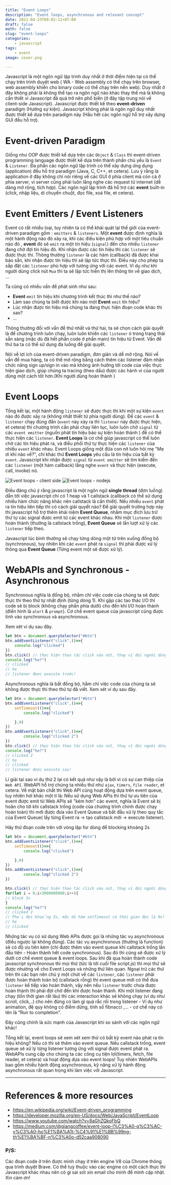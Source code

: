 ```yaml
---
title: "Event Loops"
description: "Event loops, asynchronous and relevant concept"
date: 2021-04-23T09:02:11+07:00
draft: false
math: false
slug: "event-loops"
categories:
    - javascript
tags:
    - event
image: cover.png

---
```


Javascript là một ngôn ngữ lập trình duy nhất ở thời điểm hiện tại có thể chạy trên trình duyệt web ( WA - Web assembly có thể chạy trên browser, web assembly khiến cho binary code có thể chạy trên nền web). Duy nhất ở đây không phải là không thể tạo ra ngôn ngữ nào khác thay thế mà là không cần thiết vì Javascript đã quá trở nên phổ biến (ở đây tập trung nói về client-side Javascript). Javascript được thiết kế theo **event-driven** paradigm (Hướng sự kiện). Javascript không phải là ngôn ngữ duy nhất được thiết kế dựa trên paradigm này (Hầu hết các ngôn ngữ hỗ trợ xây dựng GUI đều hỗ trợ). 

# Event-driven Paradigm
Giống như OOP được thiết kế dựa trên các `Object` & `Class` thì event-driven programming language được thiết kế dựa trên thành phần chủ yếu là `Event` & `Listener`. Đa phần các ngôn ngữ lập trình có thể xây dựng ứng dụng (application) đều hỗ trợ paradigm (Java, C, C++, et cetera). Lưu ý rằng là application ở đây không chỉ nói riêng về các GUI ở phía client mà còn cả ở phía server, vì server cũng phải luôn lắng nghe các request từ internet (dễ dàng mở rộng, tích hợp). Các ngôn ngữ lập trình đã hỗ trợ các **event** built-in (click, nhập liệu, di chuyển chuột, đọc file, xoá file, et cetera). 


# Event Emitters / Event Listeners

Event có rất nhiều loại, tuy nhiên ta có thể khái quát lại thế giới của event-driven paradigm gồm : `emitters` & `listeners`. Một **event** được định nghĩa là một hành động nào đó xảy ra, khi các điều kiện phù hợp với một tiêu chuẩn nào đó , **event** đó sẽ `emit` ra một tín hiệu (`signal`) đến cho nhiều `listener` đang chờ đợi tín hiệu đó. Khi nhận được các tín hiệu thì các `listener` sẽ được thực thi. Thông thường `listener` là các hàm (callback) đã được khai báo sẵn, khi nhận được tín hiệu thì sẽ lập tức thực thi. Điều này cho phép ta sắp đặt các `listener` phù hợp với tương ứng với các event. Ví dụ như khi người dùng click nút `Mua` thì ta sẽ lập tức hiển thị lên thông tin về giao dịch, ...

Ta cũng có nhiều vấn đề phát sinh như sau:
- **Event** `emit` tín hiệu khi chương trình kết thúc thì như thế nào?
- Làm sao chúng ta biết được khi nào một **Event** `emit` tín hiệu?
- Lúc nhận được tín hiệu mà chúng ta đang thực hiện đoạn code khác thì sao?
- ...

Thông thường đối với vấn đề thứ nhất và thứ hai, ta sẽ chọn cách giải quyết là để chương trình luôn chạy, luôn luôn khiến các `listener` ỏ trong trạng thái sẵn sàng (mặc dù đã hết phần code ở phần main) tín hiệu từ Event. Vấn đề thứ ba ta có thể sử dụng đa luồng để giải quyết. 

Nói về lợi ích của event-driven paradigm, đơn giản và dễ mở rộng. Nói về vấn đề mua hàng, ta có thể mở rộng bằng cách thêm các listener đảm nhận chức năng sign up/sign in vào mà không ảnh hưởng tới code của việc thực hiện giao dịch, giúp chúng ta tracing (theo dấu) được các hành vi của người dùng một cách tốt hơn.(Khi người dùng hoàn thành )

# Event Loops

Tổng kết lại, một hành động `listener` sẽ được thực thi khi một sự kiện `event` nào đó được xảy ra (không nhất thiết từ phía người dùng). Để các `event` & `listener` chạy đúng đắn (`event` này xảy ra thì `listener` này được thực hiện, et cetera) thì chương trình cần phải chạy liên tục, luôn luôn chờ `signal` từ các `event emitter` (nguồn phát tín hiệu báo sự kiện hoàn thành ) để có thể thực hiện các `listener`. **Event Loops** là cơ chế giúp javascript có thể luôn chờ các tín hiệu phát ra, và điều phối thứ tự thực hiện các `listener` của nhiều `event` khác nhau. Event Loops giống một đứa con nít luôn hỏi mẹ "Mẹ ơi khi nào về?", chỉ khác thứ **Event Loops** yêu cầu là tín hiệu của bất kỳ `event`. Javascript khi nhận được `signal` từ `event emitter` sẽ tìm kiếm đến các `listener` (một hàm callback) lắng nghe `event` và thực hiện (execute, call, invoke) nó.

![Event loops - client side](img-1.png)
![Event loops - nodejs](img-2.png)

Điều đáng chú ý rằng javascript là một ngôn ngữ **single thread** (đơn luồng) dẫn tới việc javascript chỉ có 1 heap và 1 callstack (callback có thể sử dụng nhiều hàm chức năng khác nên callstack là cần thiết). Nếu nhiều `event` phát ra tín hiệu liên tiếp thì có cách giải quyết nào? Để giải quyết trường hợp này thì javascript hỗ trợ thêm khái niệm **Event Queue**, nhằm mục đích lưu trữ thứ tự các signal được emit từ các event khác nhau. Khi một `listener` được hoàn thành (thường là callstack trống), **Event Queue** sẽ lần lượt xử lý các `listener` tiếp theo. 

Javascript lúc bình thường sẽ chạy từng dòng một từ trên xuống đồng bộ (synchronous), tuy nhiên khi các `event` phát ra `signal` thì phải được xử lý thông qua **Event Queue** (Từng event một sẽ được xử lý). 

# WebAPIs and Synchronous - Asynchronous
Synchronous nghĩa là đồng bộ, nhằm chỉ việc code của chúng ta sẽ được thực thi theo thứ tự nhất định (từng dòng 1). Khi gặp các tao thác I/O thì code sẽ bị block (không chạy phần phía dưới) cho đến khi I/O hoàn thành (điển hình là `alert`  & `prompt`). Cơ chế event queue của javascript cũng được tính vào synchronous và asynchronous.

Xem xét ví dụ sau đây.

```js
let btn = document.querySelector("#btn")
btn.addEventListener("click",()=>{
    console.log("clicked")
})
btn.click() // thực hiện thao tác click vào nút, thay vì đợi người dùng click
console.log("he?")
// clicked
// he
// listener được execute trước!
```

Asynchronous nghĩa là bất đồng bộ, hằm chỉ việc code của chúng ta sẽ không được thực thi theo thứ tự đã viết.
Xem xét ví dụ sau đây.

```javascript
let btn = document.querySelector("#btn")
btn.addEventListener("click",()=>{
    setTimeout(()=>{
        console.log("clicked")

    },0)
})
btn.addEventListener("click",()=>{
        console.log("clicked 2")
})
btn.click() // thực hiện thao tác click vào nút, thay vì đợi người dùng click
console.log("he?")
// clicked 2
// he
// clicked
// listener được execute sau!
```

Lí giải tại sao ví dụ thứ 2 lại có kết quả như vậy là bởi vì có sự can thiệp của `Web API`. WebAPI hỗ trợ chúng ta nhiều thứ như `ajax`, `timers`, `file reader`, et cetera. Về mặt bản chất thì Web API cũng hoạt động dựa trên event queue, tuy nhiên hơi khác một tí là: Nếu sử dụng Web APIs thì thứ tự ưu tiên của event được emit từ Web APIs sẽ "kém hơn" các event, nghĩa là Event sẽ bị hoãn cho tới khi callstack trống (code của chương trình chính được chạy hoàn toàn) thì mới được đưa vào Event Queue và bắt đầu xử lý theo quy tắc của Event Queue( lấy từng Event ra -> tạo callstack mới -> execute listener). 

Hãy thử đoạn code trên với vòng lặp for dùng để blocking khoảng 2s
```javascript
let btn = document.querySelector("#btn")
btn.addEventListener("click",()=>{
    setTimeout(()=>{
        console.log("clicked")

    },0)
})
btn.addEventListener("click",()=>{
        console.log("clicked 2")
})

btn.click() // thực hiện thao tác click vào nút, thay vì đợi người dùng click
for(let i = 0;i<3000000000;i++){
// block 3s
}
console.log("he?")
// clicked 2
// Phải đợi khoảng 3s, mặc dù hàm setTimeout có thời gian đợi là 0s!
// he
// clicked
```

Những tác vụ có sử dụng Web APIs được gọi là những tác vụ asynchronous (điều ngược lại không đúng). Các tác vụ asynchronous (thường là function) sẽ có độ ưu tiên kém (chỉ được thêm vào event queue khi callstack trống lần đầu tiên - Hoàn thành hết code synchronous). Sau đó thì cũng sẽ được xử lý dưới cơ chế event queue & event loops. Sau khi đã qua hoàn thành code javascript synchronous thì mọi thứ (tức là tới cuối file script.js) thì mọi thứ sẽ được nhường về cho Event Loops và những thứ liên quan. Ngoại trừ các thứ trên thì các bạn nên chú ý một chút về các `listener`, các `listener` phải được hoàn thành toàn bộ (callstack rỗng) thì event queue mới có thể đưa `listener` kế tiếp vào hoàn thành, vậy nên nếu `listener` trước chưa được hoàn thành thì phải đợi chờ đến khi được hoàn thành. Khi một listener đang chạy (tốn thời gian rất lâu) thì các interaction khác sẽ không chạy (ví dụ như scroll, click,..) cho nên đừng có làm gì quá rắc rối trong listener - Ví dụ như animation, đệ quy không có điểm dừng, tính số fibnacci ,... - cơ chế này có tên là "Run to completion".

Đây cũng chính là sức mạnh của Javascript khi so sánh với các ngôn ngữ khác!

Tổng kết lại, event loops sẽ xem xét xem thử có bất kỳ event nào phát ra tín hiệu không? Nếu có thì sẽ thêm vào event queue. Nếu callstack trống, event queue sẽ xử lý từng listener tương ứng với signal được event phát ra. WebAPIs cung cấp cho chúng ta các công cụ tiện lợi(timers, fetch, file reader, et cetera) và hoạt động dựa vào event loops! Tuy nhiên WebAPIs bao gồm nhiều hành động asynchronous, kỹ năng xử lý hành động asynchronous rất quan trọng khi làm việc với Javascript.

---

# References & more resources
- https://en.wikipedia.org/wiki/Event-driven_programming
- https://developer.mozilla.org/en-US/docs/Web/JavaScript/EventLoop
- https://www.youtube.com/watch?v=8aGhZQkoFbQ
- https://medium.com/@giangcoffee/event-loop-l%C3%A0-g%C3%AC-v%C3%A0-ho%E1%BA%A1t-%C4%91%E1%BB%99ng-th%E1%BA%BF-n%C3%A0o-d52caa908090

### P/S:
Các đoạn code ở trên được mình chạy ở trên engine V8 của Chrome thông qua trình duyệt Brave. Có thể tuỳ thuộc vào các engine có một cách thực thi Javascript khác nhau nên có gì sai sót xin email cho mình để mình cập nhật. Xin cảm ơn!